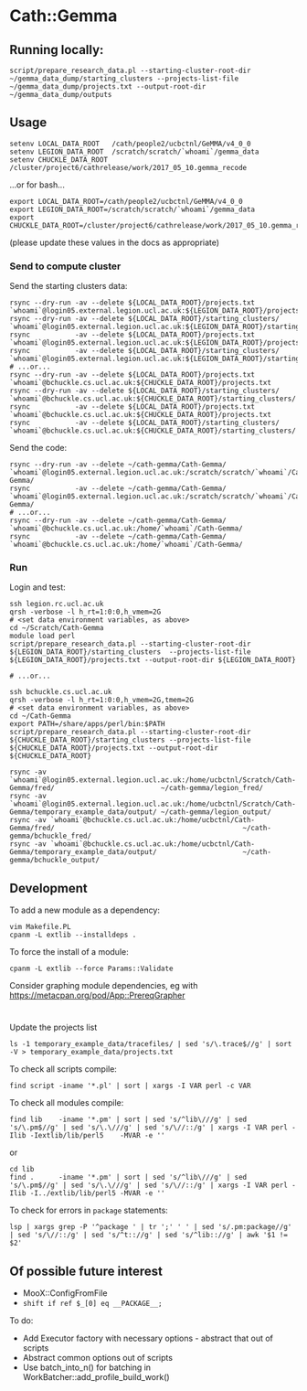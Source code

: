 # Cath::Gemma

## Running locally:

~~~
script/prepare_research_data.pl --starting-cluster-root-dir ~/gemma_data_dump/starting_clusters --projects-list-file ~/gemma_data_dump/projects.txt --output-root-dir ~/gemma_data_dump/outputs
~~~~

## Usage

~~~
setenv LOCAL_DATA_ROOT   /cath/people2/ucbctnl/GeMMA/v4_0_0
setenv LEGION_DATA_ROOT  /scratch/scratch/`whoami`/gemma_data
setenv CHUCKLE_DATA_ROOT /cluster/project6/cathrelease/work/2017_05_10.gemma_recode
~~~

...or for bash...

~~~
export LOCAL_DATA_ROOT=/cath/people2/ucbctnl/GeMMA/v4_0_0
export LEGION_DATA_ROOT=/scratch/scratch/`whoami`/gemma_data
export CHUCKLE_DATA_ROOT=/cluster/project6/cathrelease/work/2017_05_10.gemma_recode
~~~

(please update these values in the docs as appropriate)

### Send to compute cluster

Send the starting clusters data:

~~~
rsync --dry-run -av --delete ${LOCAL_DATA_ROOT}/projects.txt       `whoami`@login05.external.legion.ucl.ac.uk:${LEGION_DATA_ROOT}/projects.txt
rsync --dry-run -av --delete ${LOCAL_DATA_ROOT}/starting_clusters/ `whoami`@login05.external.legion.ucl.ac.uk:${LEGION_DATA_ROOT}/starting_clusters/
rsync           -av --delete ${LOCAL_DATA_ROOT}/projects.txt       `whoami`@login05.external.legion.ucl.ac.uk:${LEGION_DATA_ROOT}/projects.txt
rsync           -av --delete ${LOCAL_DATA_ROOT}/starting_clusters/ `whoami`@login05.external.legion.ucl.ac.uk:${LEGION_DATA_ROOT}/starting_clusters/
# ...or...
rsync --dry-run -av --delete ${LOCAL_DATA_ROOT}/projects.txt       `whoami`@bchuckle.cs.ucl.ac.uk:${CHUCKLE_DATA_ROOT}/projects.txt
rsync --dry-run -av --delete ${LOCAL_DATA_ROOT}/starting_clusters/ `whoami`@bchuckle.cs.ucl.ac.uk:${CHUCKLE_DATA_ROOT}/starting_clusters/
rsync           -av --delete ${LOCAL_DATA_ROOT}/projects.txt       `whoami`@bchuckle.cs.ucl.ac.uk:${CHUCKLE_DATA_ROOT}/projects.txt
rsync           -av --delete ${LOCAL_DATA_ROOT}/starting_clusters/ `whoami`@bchuckle.cs.ucl.ac.uk:${CHUCKLE_DATA_ROOT}/starting_clusters/
~~~

Send the code:

~~~
rsync --dry-run -av --delete ~/cath-gemma/Cath-Gemma/ `whoami`@login05.external.legion.ucl.ac.uk:/scratch/scratch/`whoami`/Cath-Gemma/
rsync           -av --delete ~/cath-gemma/Cath-Gemma/ `whoami`@login05.external.legion.ucl.ac.uk:/scratch/scratch/`whoami`/Cath-Gemma/
# ...or...
rsync --dry-run -av --delete ~/cath-gemma/Cath-Gemma/ `whoami`@bchuckle.cs.ucl.ac.uk:/home/`whoami`/Cath-Gemma/
rsync           -av --delete ~/cath-gemma/Cath-Gemma/ `whoami`@bchuckle.cs.ucl.ac.uk:/home/`whoami`/Cath-Gemma/
~~~

### Run

Login and test:

~~~
ssh legion.rc.ucl.ac.uk
qrsh -verbose -l h_rt=1:0:0,h_vmem=2G
# <set data environment variables, as above>
cd ~/Scratch/Cath-Gemma
module load perl
script/prepare_research_data.pl --starting-cluster-root-dir ${LEGION_DATA_ROOT}/starting_clusters  --projects-list-file ${LEGION_DATA_ROOT}/projects.txt --output-root-dir ${LEGION_DATA_ROOT}

# ...or...

ssh bchuckle.cs.ucl.ac.uk
qrsh -verbose -l h_rt=1:0:0,h_vmem=2G,tmem=2G
# <set data environment variables, as above>
cd ~/Cath-Gemma
export PATH=/share/apps/perl/bin:$PATH
script/prepare_research_data.pl --starting-cluster-root-dir ${CHUCKLE_DATA_ROOT}/starting_clusters --projects-list-file ${CHUCKLE_DATA_ROOT}/projects.txt --output-root-dir ${CHUCKLE_DATA_ROOT}
~~~

~~~
rsync -av `whoami`@login05.external.legion.ucl.ac.uk:/home/ucbctnl/Scratch/Cath-Gemma/fred/                          ~/cath-gemma/legion_fred/
rsync -av `whoami`@login05.external.legion.ucl.ac.uk:/home/ucbctnl/Scratch/Cath-Gemma/temporary_example_data/output/ ~/cath-gemma/legion_output/
rsync -av `whoami`@bchuckle.cs.ucl.ac.uk:/home/ucbctnl/Cath-Gemma/fred/                                              ~/cath-gemma/bchuckle_fred/
rsync -av `whoami`@bchuckle.cs.ucl.ac.uk:/home/ucbctnl/Cath-Gemma/temporary_example_data/output/                     ~/cath-gemma/bchuckle_output/
~~~

## Development

To add a new module as a dependency:

~~~
vim Makefile.PL
cpanm -L extlib --installdeps .
~~~

To force the install of a module:
~~~
cpanm -L extlib --force Params::Validate
~~~

Consider graphing module dependencies, eg with https://metacpan.org/pod/App::PrereqGrapher

#

Update the projects list

~~~
ls -1 temporary_example_data/tracefiles/ | sed 's/\.trace$//g' | sort -V > temporary_example_data/projects.txt
~~~

To check all scripts compile:

~~~
find script -iname '*.pl' | sort | xargs -I VAR perl -c VAR
~~~

To check all modules compile:

~~~
find lib    -iname '*.pm' | sort | sed 's/^lib\///g' | sed 's/\.pm$//g' | sed 's/\.\///g' | sed 's/\//::/g' | xargs -I VAR perl -Ilib -Iextlib/lib/perl5    -MVAR -e ''
~~~

or

~~~
cd lib
find .      -iname '*.pm' | sort | sed 's/^lib\///g' | sed 's/\.pm$//g' | sed 's/\.\///g' | sed 's/\//::/g' | xargs -I VAR perl -Ilib -I../extlib/lib/perl5 -MVAR -e ''
~~~

To check for errors in `package` statements:

~~~
lsp | xargs grep -P '^package ' | tr ';' ' ' | sed 's/.pm:package//g' | sed 's/\//::/g' | sed 's/^t:://g' | sed 's/^lib:://g' | awk '$1 != $2'
~~~

Of possible future interest
--

 * MooX::ConfigFromFile
 * `shift if ref $_[0] eq __PACKAGE__;`


To do:

 * Add Executor factory with necessary options - abstract that out of scripts
 * Abstract common options out of scripts
 * Use batch_into_n() for batching in WorkBatcher::add_profile_build_work()